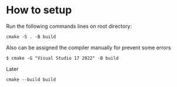 # How to setup

Run the following commands lines on root directory:

    cmake -S . -B build

Also can be assigned the compiler manually for prevent some errors

    $ cmake -G "Visual Studio 17 2022" -B build

Later

    cmake --build build

